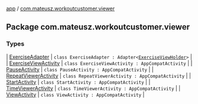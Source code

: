 [app](../index.md) / [com.mateusz.workoutcustomer.viewer](./index.md)

## Package com.mateusz.workoutcustomer.viewer

### Types

| [ExerciseAdapter](-exercise-adapter/index.md) | `class ExerciseAdapter : Adapter<`[`ExerciseViewHolder`](-exercise-adapter/-exercise-view-holder/index.md)`>` |
| [ExerciseViewActivity](-exercise-view-activity/index.md) | `class ExerciseViewActivity : AppCompatActivity` |
| [PauseActivity](-pause-activity/index.md) | `class PauseActivity : AppCompatActivity` |
| [RepeatViewerActivity](-repeat-viewer-activity/index.md) | `class RepeatViewerActivity : AppCompatActivity` |
| [StartActivity](-start-activity/index.md) | `class StartActivity : AppCompatActivity` |
| [TimeViewerActivity](-time-viewer-activity/index.md) | `class TimeViewerActivity : AppCompatActivity` |
| [ViewActivity](-view-activity/index.md) | `class ViewActivity : AppCompatActivity` |

